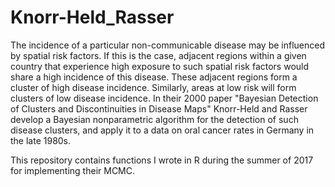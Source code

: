 # Knorr-Held_Rasser

The incidence of a particular non-communicable disease may be influenced by spatial risk factors.  If this is the case, adjacent regions within a given country that experience high exposure to such spatial risk factors would share a high incidence of this disease.  These adjacent regions form a cluster of high disease incidence.  Similarly, areas at low risk will form clusters of low disease incidence.  In their 2000 paper "Bayesian Detection of Clusters and Discontinuities in Disease Maps" Knorr-Held and Rasser develop a Bayesian nonparametric algorithm for the detection of such disease clusters, and apply it to a data on oral cancer rates in Germany in the late 1980s.

This repository contains functions I wrote in R during the summer of 2017 for implementing their MCMC.  
